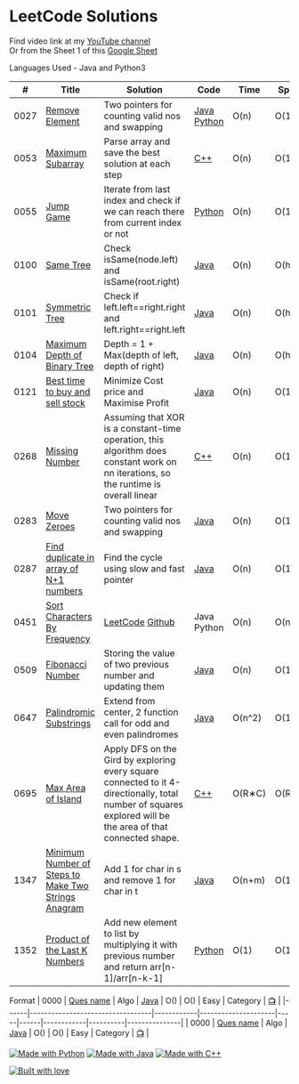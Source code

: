 # LeetCode Solutions

Find video link at my [YouTube channel](https://www.youtube.com/playlist?list=PLsowTcGqVtPgo0VSIUIbcOgNQJzblGnst)  <br>
Or from the Sheet 1 of this [Google Sheet](https://bit.ly/2EUhwnw)

Languages Used - Java and Python3


| #    | Title                        | Solution    | Code            | Time | Space | Difficulty | Tags         | Video    |
|------|------------------------------|-------------|-----------------|------|-------|------------|--------------|----------|
| 0027 | [Remove Element](https://leetcode.com/problems/remove-element/)   | Two pointers for counting valid nos and swapping       | [Java](https://github.com/sankalpdayal5/LeetCode-Solutions/blob/master/Java/0027.java)   [Python](https://github.com/sankalpdayal5/LeetCode-Solutions/blob/master/Python/0027.py)         | O(n) | O(1)  | Easy       | Array Two Pointers |    [📺](https://www.youtube.com/watch?v=r9HcLcYJBNc)    |
| 0053 | [Maximum Subarray](https://leetcode.com/problems/maximum-subarray/)   | Parse array and save the best solution at each step       | [C++](https://github.com/sankalpdayal5/LeetCode-Solutions/blob/master/Java/0053.java)         | O(n) | O(1)  | Easy       | Array Dynamic Programming |        |
| 0055 | [Jump Game](https://leetcode.com/problems/jump-game/)                    | Iterate from last index and check if we can reach there from current index or not       | [Python](https://github.com/sankalpdayal5/LeetCode-Solutions/blob/master/Python/0055.py)            | O(n) | O(1)  | Medium       | Array Greedy |    [📺](https://www.youtube.com/watch?v=ymET7SJsDQc)    |
| 0100 | [Same Tree](https://leetcode.com/problems/same-tree/)                    | Check isSame(node.left) and isSame(root.right)       | [Java](https://github.com/sankalpdayal5/LeetCode-Solutions/blob/master/Java/0100.java)            | O(n) | O(h)  | Easy       | Tree Depth-first-Search |    [📺](https://www.youtube.com/watch?v=ctzwuAP0iHg)    |
| 0101 | [Symmetric Tree](https://leetcode.com/problems/symmetric-tree/)                    | Check if left.left==right.right and left.right==right.left        | [Java](https://github.com/sankalpdayal5/LeetCode-Solutions/blob/master/Java/0101.java)            | O(n) | O(h)  | Easy       | Tree Depth-first-Search Breadth-first-Search |          [📺](https://www.youtube.com/watch?v=CgFsYbtRgQU)    |
| 0104 | [Maximum Depth of Binary Tree](https://leetcode.com/problems/maximum-depth-of-binary-tree/) | Depth = 1 + Max(depth of left, depth of right)        | [Java](https://github.com/sankalpdayal5/LeetCode-Solutions/blob/master/Java/0104.java)  | O(n) | O(h)  | Easy       | Tree Depth-first-Search |   [📺](https://www.youtube.com/watch?v=33YXh6wRVs4)    |
| 0121 | [Best time to buy and sell stock](https://leetcode.com/problems/best-time-to-buy-and-sell-stock/)                    | Minimize Cost price and Maximise Profit       | [Java](https://github.com/sankalpdayal5/LeetCode-Solutions/blob/master/Java/0121.java)            | O(n) | O(1)  | Easy       | Array Dynamic Programming |       [📺](https://www.youtube.com/watch?v=uc6gP5pZZ6I)    |
| 0268 | [Missing Number](https://leetcode.com/problems/missing-number/)                    | Assuming that XOR is a constant-time operation, this algorithm does constant work on nn iterations, so the runtime is overall linear       | [C++](https://github.com/sankalpdayal5/LeetCode-Solutions/blob/master/C++/0268.java)            | O(n) | O(1)  | Easy       | Array Math BitManipulation |         |
| 0283 | [Move Zeroes](https://leetcode.com/problems/move-zeroes/)                    | Two pointers for counting valid nos and swapping       | [Java](https://github.com/sankalpdayal5/LeetCode-Solutions/blob/master/Java/0283.java)            | O(n) | O(1)  | Easy       | Array Two Pointers |       [📺](https://www.youtube.com/watch?v=LTUm7RYsU_U)    |
| 0287 | [Find duplicate in array of N+1 numbers](https://leetcode.com/problems/find-the-duplicate-number/) | Find the cycle using slow and fast pointer | [Java](https://github.com/sankalpdayal5/LeetCode-Solutions/blob/master/Java/0287.java)     | O(n) | O(1)  | Medium     | Array Two Pointers         |          |
| 0451 | [Sort Characters By Frequency](https://leetcode.com/problems/sort-characters-by-frequency/) | [LeetCode](https://leetcode.com/problems/sort-characters-by-frequency/discuss/381436/fastest-python-on-solution-explained-in-details) [Github](https://github.com/sankalpdayal5/LeetCode-Solutions/blob/master/Sort%20Characters%20by%20Frequency/Solution.md) | Java Python     | O(n) | O(n)  | Medium     | Hash Table Heap         |          |
| 0509 | [Fibonacci Number](https://leetcode.com/problems/fibonacci-number/) | Storing the value of two previous number and updating them | [Java](https://github.com/sankalpdayal5/LeetCode-Solutions/blob/master/Java/0509.java) | O(n) | O(1) | Easy | Array | [📺](https://www.youtube.com/watch?v=bsaXukgCCdA) |
| 0647 | [Palindromic Substrings](https://leetcode.com/problems/palindromic-substrings/) | Extend from center, 2 function call for odd and even palindromes | [Java](https://github.com/sankalpdayal5/LeetCode-Solutions/blob/master/Java/0647.java)     | O(n^2) | O(1)  | Medium     | String Dynamic Programming         | [📺](https://www.youtube.com/watch?v=ze1woFTZMpA)    |
| 0695 | [Max Area of Island](https://leetcode.com/problems/max-area-of-island/) | Apply DFS on the Gird by exploring every square connected to it 4-directionally, total number of squares explored will be the area of that connected shape. | [C++](https://github.com/sankalpdayal5/LeetCode-Solutions/blob/master/C++/0695.cpp)     | O(R∗C) | O(R∗C)  | Medium     | Depth-First-Search         |    |
| 1347 | [Minimum Number of Steps to Make Two Strings Anagram](https://leetcode.com/problems/minimum-number-of-steps-to-make-two-strings-anagram/) | Add 1 for char in s and remove 1 for char in t | [Java](https://github.com/sankalpdayal5/LeetCode-Solutions/blob/master/Java/1347.java)      | O(n+m) | O(1)  | Medium     | Hash Table Heap         | [📺](https://www.youtube.com/watch?v=xXXOpOYWtRE)    |
| 1352 | [Product of the Last K Numbers](https://leetcode.com/problems/product-of-the-last-k-numbers/) | Add new element to list by multiplying it with previous number and return arr[n-1]/arr[n-k-1] | [Python](https://github.com/sankalpdayal5/LeetCode-Solutions/blob/master/Python/1352.py)      | O(1) | O(1)  | Medium     | Array Design         | [📺](https://www.youtube.com/watch?v=8CuVduv0Kyg)    |


Format
| 0000 | [Ques name]()                    | Algo       | [Java]()            | O() | O()  | Easy       | Category |    [📺]()    |
|------|----------------------------------|------------|---------------------|-----|------|------------|----------|---------------|
| 0000 | [Ques name]()                    | Algo       | [Java]()            | O() | O()  | Easy       | Category |    [📺]()    |

[![Made with Python](https://forthebadge.com/images/badges/made-with-python.svg)](https://github.com/sankalpdayal5/LeetCode-Solutions/) 
[![Made with Java](https://forthebadge.com/images/badges/made-with-java.svg)](https://github.com/sankalpdayal5/LeetCode-Solutions/) 
[![Made with C++](https://forthebadge.com/images/badges/made-with-c-plus-plus.svg)](https://github.com/sankalpdayal5/LeetCode-Solutions/) 

[![Built with love](https://forthebadge.com/images/badges/built-with-love.svg)](https://github.com/sankalpdayal5/LeetCode-Solutions/)
 
